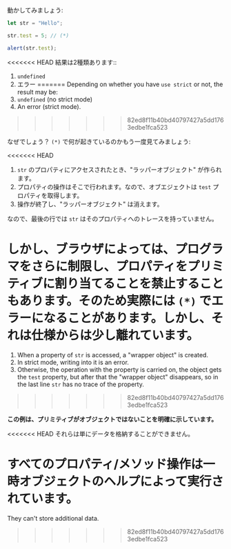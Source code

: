 
動かしてみましょう:

```js run
let str = "Hello";

str.test = 5; // (*)

alert(str.test);
```

<<<<<<< HEAD
結果は2種類あります::
1. `undefined`
2. エラー
=======
Depending on whether you have `use strict` or not, the result may be:
1. `undefined` (no strict mode)
2. An error (strict mode).
>>>>>>> 82ed8f11b40bd40797427a5dd1763edbe1fca523

なぜでしょう？ `(*)` で何が起きているのかもう一度見てみましょう:

<<<<<<< HEAD
1. `str` のプロパティにアクセスされたとき、"ラッパーオブジェクト" が作られます。
2. プロパティの操作はそこで行われます。なので、オブエジェクトは `test`  プロパティを取得します。
3. 操作が終了し、"ラッパーオブジェクト" は消えます。

なので、最後の行では `str` はそのプロパティへのトレースを持っていません。

しかし、ブラウザによっては、プログラマをさらに制限し、プロパティをプリミティブに割り当てることを禁止することもあります。そのため実際には `(*)` でエラーになることがあります。しかし、それは仕様からは少し離れています。
=======
1. When a property of `str` is accessed, a "wrapper object" is created.
2. In strict mode, writing into it is an error.
3. Otherwise, the operation with the property is carried on, the object gets the `test` property, but after that the "wrapper object" disappears, so in the last line `str` has no trace of the property.
>>>>>>> 82ed8f11b40bd40797427a5dd1763edbe1fca523

**この例は、プリミティブがオブジェクトではないことを明確に示しています。**

<<<<<<< HEAD
それらは単にデータを格納することができません。

すべてのプロパティ/メソッド操作は一時オブジェクトのヘルプによって実行されています。
=======
They can't store additional data.
>>>>>>> 82ed8f11b40bd40797427a5dd1763edbe1fca523
